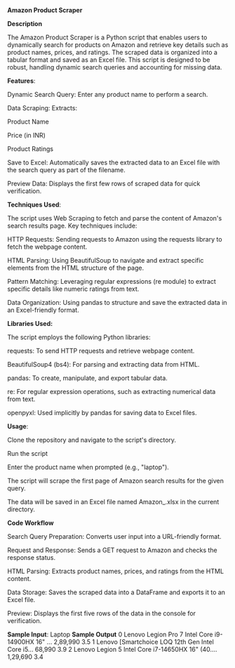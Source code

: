 **Amazon Product Scraper**

**Description**

The Amazon Product Scraper is a Python script that enables users to dynamically search for products on Amazon and retrieve key details such as product names, prices, and ratings. The scraped data is organized into a tabular format and saved as an Excel file. This script is designed to be robust, handling dynamic search queries and accounting for missing data.


**Features**:

Dynamic Search Query: Enter any product name to perform a search.

Data Scraping: Extracts:

Product Name

Price (in INR)

Product Ratings

Save to Excel: Automatically saves the extracted data to an Excel file with the search query as part of the filename.

Preview Data: Displays the first few rows of scraped data for quick verification.



**Techniques Used**:

The script uses Web Scraping to fetch and parse the content of Amazon's search results page. Key techniques include:

HTTP Requests: Sending requests to Amazon using the requests library to fetch the webpage content.

HTML Parsing: Using BeautifulSoup to navigate and extract specific elements from the HTML structure of the page.

Pattern Matching: Leveraging regular expressions (re module) to extract specific details like numeric ratings from text.

Data Organization: Using pandas to structure and save the extracted data in an Excel-friendly format.



**Libraries Used:**

The script employs the following Python libraries:

requests: To send HTTP requests and retrieve webpage content.

BeautifulSoup4 (bs4): For parsing and extracting data from HTML.

pandas: To create, manipulate, and export tabular data.

re: For regular expression operations, such as extracting numerical data from text.

openpyxl: Used implicitly by pandas for saving data to Excel files.



**Usage**:

Clone the repository and navigate to the script's directory.

Run the script

Enter the product name when prompted (e.g., "laptop").

The script will scrape the first page of Amazon search results for the given query.

The data will be saved in an Excel file named Amazon_<query>.xlsx in the current directory.



**Code Workflow**

Search Query Preparation: Converts user input into a URL-friendly format.

Request and Response: Sends a GET request to Amazon and checks the response status.

HTML Parsing: Extracts product names, prices, and ratings from the HTML content.

Data Storage: Saves the scraped data into a DataFrame and exports it to an Excel file.

Preview: Displays the first five rows of the data in the console for verification.


**Sample Input**:
Laptop
**Sample Output**
0  Lenovo Legion Pro 7 Intel Core i9-14900HX 16" ...    2,89,990    3.5
1  Lenovo [Smartchoice LOQ 12th Gen Intel Core i5...      68,990    3.9
2  Lenovo Legion 5 Intel Core i7-14650HX 16" (40....    1,29,690    3.4
